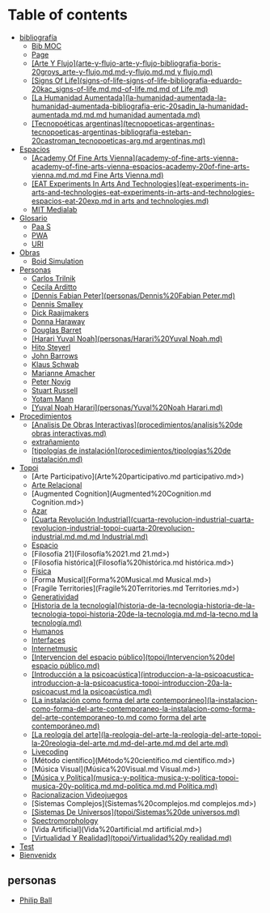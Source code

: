 # Table of contents

* [bibliografía](README.md)
  * [Bib MOC](<bibliografía/bib MOC.md>)
  * [Page](bibliografia/page.md)
  * [\[Arte Y Flujo\](arte-y-flujo-arte-y-flujo-bibliografia-boris-20groys_arte-y-flujo.md.md-y-flujo.md.md y flujo.md)](readme/arte-y-flujo-arte-y-flujo-bibliografia-boris-20groys\_arte-y-flujo.md.md-y-flujo.md.md)
  * [\[Signs Of Life\](signs-of-life-signs-of-life-bibliografia-eduardo-20kac_signs-of-life.md.md-of-life.md.md of Life.md)](readme/signs-of-life-signs-of-life-bibliografia-eduardo-20kac\_signs-of-life.md.md-of-life.md.md)
  * [\[La Humanidad Aumentada\](la-humanidad-aumentada-la-humanidad-aumentada-bibliografia-eric-20sadin_la-humanidad-aumentada.md.md.md humanidad aumentada.md)](readme/la-humanidad-aumentada-la-humanidad-aumentada-bibliografia-eric-20sadin\_la-humanidad-aumentada.md.md.md)
  * [\[Tecnopoéticas argentinas\](tecnopoeticas-argentinas-tecnopoeticas-argentinas-bibliografia-esteban-20castroman_tecnopoeticas-arg.md argentinas.md)](readme/tecnopoeticas-argentinas-tecnopoeticas-argentinas-bibliografia-esteban-20castroman\_tecnopoeticas-arg.md)
* [Espacios](espacios/README.md)
  * [\[Academy Of Fine Arts Vienna\](academy-of-fine-arts-vienna-academy-of-fine-arts-vienna-espacios-academy-20of-fine-arts-vienna.md.md.md Fine Arts Vienna.md)](espacios/academy-of-fine-arts-vienna-academy-of-fine-arts-vienna-espacios-academy-20of-fine-arts-vienna.md.md.md)
  * [\[EAT Experiments In Arts And Technologies\](eat-experiments-in-arts-and-technologies-eat-experiments-in-arts-and-technologies-espacios-eat-20exp.md in arts and technologies.md)](espacios/eat-experiments-in-arts-and-technologies-eat-experiments-in-arts-and-technologies-espacios-eat-20exp.md)
  * [MIT Medialab](<espacios/MIT Medialab.md>)
* [Glosario](glosario/README.md)
  * [Paa S](glosario/PaaS.md)
  * [PWA](glosario/PWA.md)
  * [URI](glosario/URI.md)
* [Obras](obras/README.md)
  * [Boid Simulation](<obras/Boid Simulation.md>)
* [Personas](personas/README.md)
  * [Carlos Trilnik](<personas/Carlos Trilnik.md>)
  * [Cecila Arditto](<personas/Cecila Arditto.md>)
  * [\[Dennis Fabian Peter\](personas/Dennis%20Fabian Peter.md)](personas/dennis-fabian-peter-personas-dennis-20fabian-peter.md.md)
  * [Dennis Smalley](<personas/Dennis Smalley.md>)
  * [Dick Raaijmakers](<personas/Dick Raaijmakers.md>)
  * [Donna Haraway](<personas/Donna Haraway.md>)
  * [Douglas Barret](<personas/Douglas Barret.md>)
  * [\[Harari Yuval Noah\](personas/Harari%20Yuval Noah.md)](personas/harari-yuval-noah-personas-harari-20yuval-noah.md.md)
  * [Hito Steyerl](<personas/Hito Steyerl.md>)
  * [John Barrows](<personas/John Barrows.md>)
  * [Klaus Schwab](<personas/Klaus Schwab.md>)
  * [Marianne Amacher](<personas/Marianne Amacher.md>)
  * [Peter Novig](<personas/Peter Novig.md>)
  * [Stuart Russell](<personas/Stuart Russell.md>)
  * [Yotam Mann](<personas/Yotam Mann.md>)
  * [\[Yuval Noah Harari\](personas/Yuval%20Noah Harari.md)](personas/yuval-noah-harari-personas-yuval-20noah-harari.md.md)
* [Procedimientos](procedimientos/README.md)
  * [\[Analisis De Obras Interactivas\](procedimientos/analisis%20de obras interactivas.md)](procedimientos/analisis-de-obras-interactivas-procedimientos-analisis-20de-obras-interactivas.md.md)
  * [extrañamiento](procedimientos/extrañamiento.md)
  * [\[tipologías de instalación\](procedimientos/tipologías%20de instalación.md)](procedimientos/tipologias-de-instalacion-procedimientos-tipologias-20de-instalacion.md.md)
* [Topoi](topoi/README.md)
  * [Arte Participativo](Arte%20participativo.md participativo.md>)
  * [Arte Relacional](<topoi/Arte relacional.md>)
  * [Augmented Cognition](Augmented%20Cognition.md Cognition.md>)
  * [Azar](04-out/topoi/Azar.md)
  * [\[Cuarta Revolución Industrial\](cuarta-revolucion-industrial-cuarta-revolucion-industrial-topoi-cuarta-20revolucion-industrial.md.md.md Industrial.md)](topoi/cuarta-revolucion-industrial-cuarta-revolucion-industrial-topoi-cuarta-20revolucion-industrial.md.md.md)
  * [Espacio](Espacio.md)
  * [Filosofía 21](Filosofía%2021.md 21.md>)
  * [Filosofía histórica](Filosofía%20histórica.md histórica.md>)
  * [Física](Física.md)
  * [Forma Musical](Forma%20Musical.md Musical.md>)
  * [Fragile Territories](Fragile%20Territories.md Territories.md>)
  * [Generatividad](Generatividad.md)
  * [\[Historia de la tecnología\](historia-de-la-tecnologia-historia-de-la-tecnologia-topoi-historia-20de-la-tecnologia.md.md-la-tecno.md la tecnología.md)](topoi/historia-de-la-tecnologia-historia-de-la-tecnologia-topoi-historia-20de-la-tecnologia.md.md-la-tecno.md)
  * [Humanos](Humanos.md)
  * [Interfaces](Interfaces.md)
  * [Internetmusic](Internetmusic.md)
  * [\[Intervencion del espacio público\](topoi/Intervencion%20del espacio público.md)](topoi/intervencion-del-espacio-publico-topoi-intervencion-20del-espacio-publico.md.md)
  * [\[Introducción a la psicoacústica\](introduccion-a-la-psicoacustica-introduccion-a-la-psicoacustica-topoi-introduccion-20a-la-psicoacust.md la psicoacústica.md)](topoi/introduccion-a-la-psicoacustica-introduccion-a-la-psicoacustica-topoi-introduccion-20a-la-psicoacust.md)
  * [\[La instalación como forma del arte contemporáneo\](la-instalacion-como-forma-del-arte-contemporaneo-la-instalacion-como-forma-del-arte-contemporaneo-to.md como forma del arte contemporáneo.md)](topoi/la-instalacion-como-forma-del-arte-contemporaneo-la-instalacion-como-forma-del-arte-contemporaneo-to.md)
  * [\[La reología del arte\](la-reologia-del-arte-la-reologia-del-arte-topoi-la-20reologia-del-arte.md.md-del-arte.md.md del arte.md)](topoi/la-reologia-del-arte-la-reologia-del-arte-topoi-la-20reologia-del-arte.md.md-del-arte.md.md)
  * [Livecoding](Livecoding.md)
  * [Método científico](Método%20científico.md científico.md>)
  * [Música Visual](Música%20Visual.md Visual.md>)
  * [\[Música y Política\](musica-y-politica-musica-y-politica-topoi-musica-20y-politica.md.md-politica.md.md Política.md)](topoi/musica-y-politica-musica-y-politica-topoi-musica-20y-politica.md.md-politica.md.md)
  * [Racionalizacion Videojuegos](Racionalizacion_(videojuegos).md)
  * [Sistemas Complejos](Sistemas%20complejos.md complejos.md>)
  * [\[Sistemas De Universos\](topoi/Sistemas%20de universos.md)](topoi/sistemas-de-universos-topoi-sistemas-20de-universos.md.md)
  * [Spectromorphology](topoi/Spectromorphology.md)
  * [Vida Artificial](Vida%20artificial.md artificial.md>)
  * [\[Virtualidad Y Realidad\](topoi/Virtualidad%20y realidad.md)](topoi/virtualidad-y-realidad-topoi-virtualidad-20y-realidad.md.md)
* [Test](test.md)
* [Bienvenidx](<README (1).md>)

## personas

* [Philip Ball](<bibliografía/Philip Ball\_Shapes.md>)
